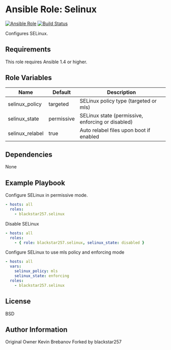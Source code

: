# Ansible Role: Selinux

[![Ansible Role](https://img.shields.io/badge/role-blackstar257.selinux-blue.svg)](https://galaxy.ansible.com/blackstar257/selinux/)
[![Build Status](https://travis-ci.com/blackstar257/ansible-selinux.svg?branch=master)](https://travis-ci.com/blackstar257/ansible-selinux)

Configures SELinux.

## Requirements

This role requires Ansible 1.4 or higher.

## Role Variables

| Name            | Default    | Description                                       |
| --------------- | ---------- | ------------------------------------------------- |
| selinux_policy  | targeted   | SELinux policy type (targeted or mls)             |
| selinux_state   | permissive | SELinux state (permissive, enforcing or disabled) |
| selinux_relabel | true       | Auto relabel files upon boot if enabled           |

## Dependencies

None

## Example Playbook

Configure SELinux in permissive mode.

```yaml
- hosts: all
  roles:
    - blackstar257.selinux
```

Disable SELinux

```yaml
- hosts: all
  roles:
    - { role: blackstar257.selinux, selinux_state: disabled }
```

Configure SELinux to use mls policy and enforcing mode

```yaml
- hosts: all
  vars:
    selinux_policy: mls
    selinux_state: enforcing
  roles:
    - blackstar257.selinux
```

## License

BSD

## Author Information

Original Owner Kevin Brebanov
Forked by blackstar257
